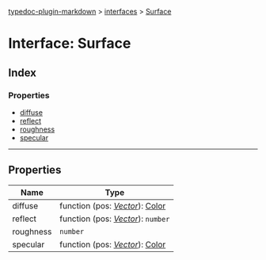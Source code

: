 [typedoc-plugin-markdown](../index.md) > [interfaces](../modules/interfaces.md) > [Surface](../interfaces/interfaces.surface.md)



# Interface: Surface

## Index

### Properties

* [diffuse](interfaces.surface.md#markdown-header-diffuse)
* [reflect](interfaces.surface.md#markdown-header-reflect)
* [roughness](interfaces.surface.md#markdown-header-roughness)
* [specular](interfaces.surface.md#markdown-header-specular)



---
## Properties

| Name  | Type                
| ------ | ------------------- 
| diffuse | function (pos: *[Vector](../classes/vector.md)*): [Color](../classes/color.md)
| reflect | function (pos: *[Vector](../classes/vector.md)*): `number`
| roughness | `number`
| specular | function (pos: *[Vector](../classes/vector.md)*): [Color](../classes/color.md)


